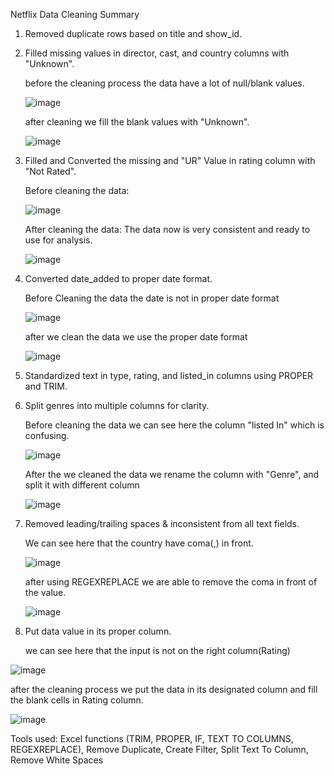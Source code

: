 Netflix Data Cleaning Summary

1. Removed duplicate rows based on title and show_id.
2. Filled missing values in director, cast, and country columns with "Unknown".

   before the cleaning process the data have a lot of null/blank values.

   
   ![image](https://github.com/user-attachments/assets/e7bd9a6a-25d2-4bc5-a800-c7fbf3226d4e)


   after cleaning we fill the blank values with "Unknown".

   
   ![image](https://github.com/user-attachments/assets/f491ffa1-7971-4b27-885e-56256c4080a6)


3. Filled and Converted the missing and "UR" Value in rating column with "Not Rated".

   Before cleaning the data:

   
     ![image](https://github.com/user-attachments/assets/aa1434b3-0086-4fc4-9567-6819bf9a7875)
   

   After cleaning the data: The data now is very consistent and ready to use for analysis.

   
      ![image](https://github.com/user-attachments/assets/01b24d54-3305-4b4d-8732-42c31eb6224a)


4. Converted date_added to proper date format.
   

   Before Cleaning the data the date is not in proper date format

   
   ![image](https://github.com/user-attachments/assets/786d49b6-412f-4320-a7fc-78215f2124b2)


   after we clean the data we use the proper date format

   
      ![image](https://github.com/user-attachments/assets/084f8a7b-0e9d-4709-bc7f-d504eff6bf72)



5. Standardized text in type, rating, and listed_in columns using PROPER and TRIM.

   
6. Split genres into multiple columns for clarity.


   Before cleaning the data we can see here the column "listed In" which is confusing.

   
   ![image](https://github.com/user-attachments/assets/40e153d7-782a-482f-bdbe-87219d91bf6a)


   After the we cleaned the data we rename the column with "Genre", and split it with different column


   ![image](https://github.com/user-attachments/assets/a999e0d4-19b0-4b32-b9cc-85b9de3b83e3)


7. Removed leading/trailing spaces & inconsistent from all text fields.

    
   We can see here that the country have coma(,) in front.

   
   ![image](https://github.com/user-attachments/assets/d953ac66-636f-44fd-a9f4-ca8909357e8c)

   
   after using REGEXREPLACE we are able to remove the coma in front of the value.

   
   ![image](https://github.com/user-attachments/assets/543773cc-6e22-4c4f-8cf1-42ecf9568e96)



         
8. Put data value in its proper column.

   
   we can see here that the input is not on the right column(Rating)

   
  ![image](https://github.com/user-attachments/assets/ed74def8-2858-4fcc-b5f5-4dd135bbd388)

  
  after the cleaning process we put the data in its designated column and fill the blank cells in Rating column.

  
  ![image](https://github.com/user-attachments/assets/f06c6ab0-2b7b-4aa1-8df6-d42d52051dd1)



Tools used: Excel functions (TRIM, PROPER, IF, TEXT TO COLUMNS, REGEXREPLACE), Remove Duplicate, Create Filter, Split Text To Column, Remove White Spaces

